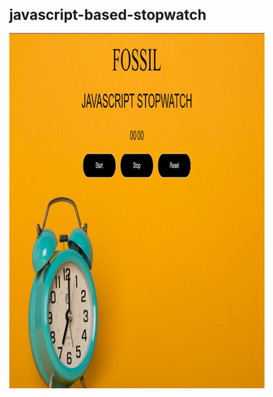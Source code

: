 # javascript-based-stopwatch


 <img align="center" alt="GIF" src="https://raw.githubusercontent.com/anantsaini222/javascript-based-stopwatch/main/stopwatch_final.JPG" width="700" height="700" />
